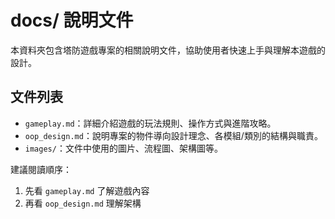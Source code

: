 # docs/ 說明文件

本資料夾包含塔防遊戲專案的相關說明文件，協助使用者快速上手與理解本遊戲的設計。

## 文件列表

- `gameplay.md`：詳細介紹遊戲的玩法規則、操作方式與進階攻略。
- `oop_design.md`：說明專案的物件導向設計理念、各模組/類別的結構與職責。
- `images/`：文件中使用的圖片、流程圖、架構圖等。

建議閱讀順序：
1. 先看 `gameplay.md` 了解遊戲內容
2. 再看 `oop_design.md` 理解架構
